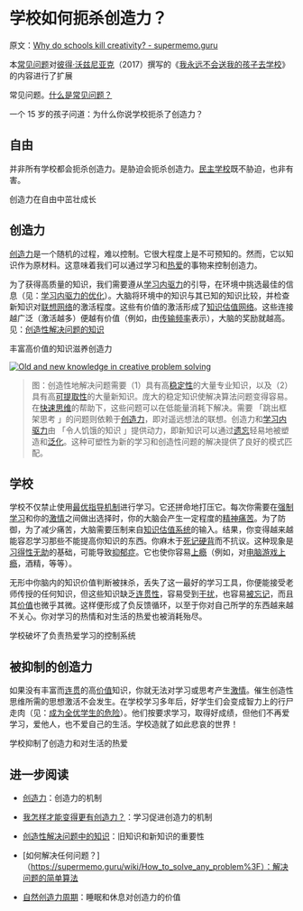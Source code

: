# 学校如何扼杀创造力？

原文：[Why do schools kill creativity? - supermemo.guru](https://supermemo.guru/wiki/Why_do_schools_kill_creativity%3F)

本[常见问题](https://supermemo.guru/wiki/FAQs)对[彼得·沃兹尼亚克](https://supermemo.guru/wiki/Piotr_Wozniak)（2017）撰写的《[我永远不会送我的孩子去学校](https://supermemo.guru/wiki/Problem_of_Schooling)》的内容进行了扩展

常见问题。[什么是常见问题？](https://supermemo.guru/wiki/What_are_FAQs%3F)

一个 15 岁的孩子问道：为什么你说学校扼杀了创造力？

## 自由

并非所有学校都会扼杀创造力。是胁迫会扼杀创造力。[民主学校](https://supermemo.guru/wiki/Democratic_schools)既不胁迫，也非有害。

创造力在自由中茁壮成长

## 创造力

[创造力](https://supermemo.guru/wiki/Creativity)是一个随机的过程，难以控制。它很大程度上是不可预知的。然而，它以知识作为原材料。这意味着我们可以通过学习和[热爱](https://supermemo.guru/wiki/Passion)的事物来控制创造力。

为了获得高质量的知识，我们需要遵从[学习内驱力](https://supermemo.guru/wiki/Learn_drive)的引导，在环境中挑选最佳的信息（见：[学习内驱力的优化](https://supermemo.guru/wiki/Optimality_of_the_learn_drive)）。大脑将环境中的知识与其已知的知识比较，并检查新知识对[联想网络](https://supermemo.guru/wiki/Concept_network)的激活程度。这些有价值的激活形成了[知识估值网络](https://supermemo.guru/wiki/Knowledge_valuation_network)。这些连接越广泛（激活越多）便越有价值（例如，由[传输频率](https://supermemo.guru/wiki/Valuation)表示），大脑的奖励就越高。见：[创造性解决问题的知识](https://supermemo.guru/wiki/Knowledge_in_creative_problem_solving)

丰富高价值的知识滋养创造力

[![Old and new knowledge in creative problem solving](https://supermemo.guru/images/thumb/0/0c/Knowledge_in_creative_problem_solving.png/450px-Knowledge_in_creative_problem_solving.png)](https://supermemo.guru/wiki/File:Knowledge_in_creative_problem_solving.png)

> 图：创造性地解决问题需要（1）具有高[稳定性](https://supermemo.guru/wiki/Stability)的大量专业知识，以及（2）具有高[可提取性](https://supermemo.guru/wiki/Retrievability)的大量新知识。庞大的稳定知识使解决算法问题变得容易。在[快速思维](https://supermemo.guru/wiki/Fast_thinking)的帮助下，这些问题可以在低能量消耗下解决。需要 「跳出框架思考 」的问题则依赖于[创造力](https://supermemo.guru/wiki/Creativity)，即对遥远想法的联想。创造力和[学习内驱力](https://supermemo.guru/wiki/Learn_drive)由 「令人饥饿的知识 」提供动力，即新知识可以通过[遗忘](https://supermemo.guru/wiki/Forgetting)轻易地被塑造和[泛化](https://supermemo.guru/wiki/Generalization)。这种可塑性为新的学习和创造性问题的解决提供了良好的模式匹配。

## 学校

学校不仅禁止使用[最优指导机制](https://supermemo.guru/wiki/Learn_drive)进行学习。它还拼命地打压它。每次你需要在[强制学习](https://supermemo.guru/wiki/Coercive_learning)和你的[激情](https://supermemo.guru/wiki/Passion)之间做出选择时，你的大脑会产生一定程度的[精神痛苦](https://supermemo.guru/wiki/Decoding_failure_penalty)。为了防御，为了减少痛苦，大脑需要压制来自[知识估值系统](https://supermemo.guru/wiki/Knowledge_valuation_system)的输入。结果，你变得越来越能容忍学习那些不能提高你知识的东西。你麻木于[死记硬背](https://supermemo.guru/wiki/Cram)而不抗议。这种现象是[习得性无助](https://supermemo.guru/wiki/Learned_helplessness)的基础，可能导致[抑郁症](https://supermemo.guru/wiki/Depression)。它也使你容易[上瘾](https://supermemo.guru/wiki/Addiction)（例如，对[电脑游戏上瘾](https://supermemo.guru/wiki/Gaming_disorder)，酒精，等等）。

无形中你脑内的知识价值判断被抹杀，丢失了这一最好的学习工具，你便能接受老师传授的任何知识，但这些知识缺乏[连贯性](https://supermemo.guru/wiki/Coherence)，容易受到[干扰](https://supermemo.guru/wiki/Interference)，也容易[被忘记](https://supermemo.guru/wiki/Forgetting)，而且其[价值](https://supermemo.guru/wiki/Valuation)也微乎其微。这样便形成了负反馈循环，以至于你对自己所学的东西越来越不关心。你对学习的热情和对生活的热爱也被消耗殆尽。

学校破坏了负责热爱学习的控制系统

## 被抑制的创造力

如果没有丰富而[连贯](https://supermemo.guru/wiki/Coherent)的高[价值](https://supermemo.guru/wiki/Valuation)知识，你就无法对学习或思考产生[激情](https://supermemo.guru/wiki/Passionate)。催生创造性思维所需的思想激活不会发生。在学校学习多年后，好学生们会变成智力上的行尸走肉（见：[成为全优学生的危险](https://supermemo.guru/wiki/Dangers_of_being_a_Straight_A_student)）。他们按要求学习，取得好成绩，但他们不再爱学习，爱他人，也不爱自己的生活。学校造就了如此悲哀的世界！

学校抑制了创造力和对生活的热爱

## 进一步阅读

- [创造力](https://supermemo.guru/wiki/Creativity)：创造力的机制

- [我怎样才能变得更有创造力？](https://supermemo.guru/wiki/How_can_I_become_more_creative%3F)：学习促进创造力的机制

- [创造性解决问题中的知识](https://supermemo.guru/wiki/Knowledge_in_creative_problem_solving)：旧知识和新知识的重要性

- [如何解决任何问题？]（https://supermemo.guru/wiki/How_to_solve_any_problem%3F）：解决问题的简单算法

- [自然创造力周期](https://supermemo.guru/wiki/Natural_creativity_cycle)：睡眠和休息对创造力的价值